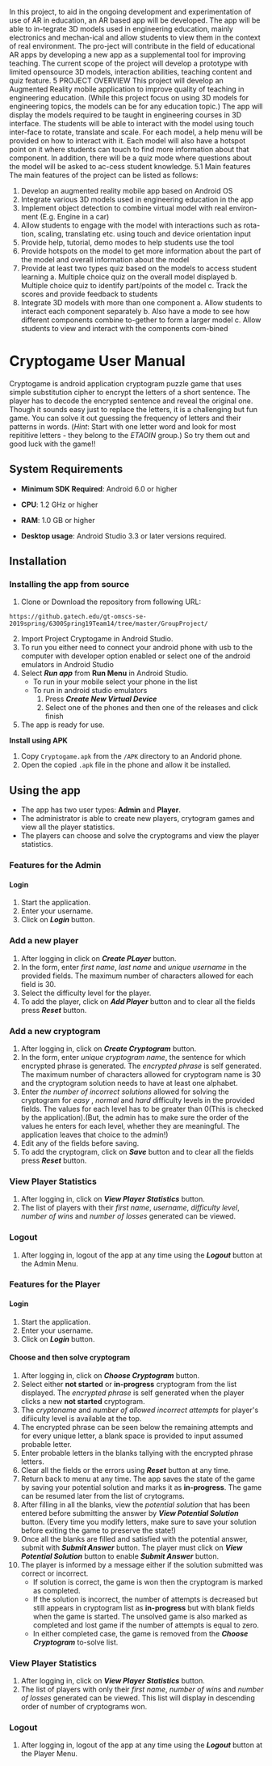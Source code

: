 In this project, to aid in the ongoing development and experimentation of use of AR in education, an AR based app will be developed. The app will be able to in-tegrate 3D models used in engineering education, mainly electronics and mechan-ical and allow students to view them in the context of real environment. The pro-ject will contribute in the field of educational AR apps by developing a new app as a supplemental tool for improving teaching. The current scope of the project will develop a prototype with limited opensource 3D models, interaction abilities, teaching content and quiz feature. 
5	PROJECT OVERVIEW
This project will develop an Augmented Reality mobile application to improve quality of teaching in engineering education. (While this project focus on using 3D models for engineering topics, the models can be for any education topic.) The app will display the models required to be taught in engineering courses in 3D interface. The students will be able to interact with the model using touch inter-face to rotate, translate and scale. For each model, a help menu will be provided on how to interact with it. Each model will also have a hotspot point on it where students can touch to find more information about that component. In addition, there will be a quiz mode where questions about the model will be asked to ac-cess student knowledge. 
5.1	Main features 
The main features of the project can be listed as follows:
1.	Develop an augmented reality mobile app based on Android OS
2.	Integrate various 3D models used in engineering education in the app
3.	Implement object detection to combine virtual model with real environ-ment (E.g. Engine in a car)
4.	Allow students to engage with the model with interactions such as rota-tion, scaling, translating etc. using touch and device orientation input
5.	Provide help, tutorial, demo modes to help students use the tool
6.	Provide hotspots on the model to get more information about the part of the model and overall information about the model
7.	Provide at least two types quiz based on the models to access student learning
a.	Multiple choice quiz on the overall model displayed
b.	Multiple choice quiz to identify part/points of the model
c.	Track the scores and provide feedback to students
8.	Integrate 3D models with more than one component
a.	Allow students to interact each component separately
b.	Also have a mode to see how different components combine to-gether to form a larger model
c.	Allow students to view and interact with the components com-bined
# Cryptogame User Manual

Cryptogame is android application cryptogram puzzle game that uses simple substitution cipher to encrypt the letters of a short sentence. The player has to decode the encrypted sentence and reveal the original one. Though it sounds easy just to replace the letters, it is a challenging but fun game. You can solve it out guessing the frequency of letters and their patterns in words. (*Hint*: Start with one letter word and look for most repititive letters - they belong to the *ETAOIN* group.) 
So try them out and good luck with the game!!

## System Requirements

- **Minimum SDK Required**: Android 6.0 or higher 

- **CPU**: 1.2 GHz or higher

- **RAM**: 1.0 GB or higher

- **Desktop usage**: Android Studio 3.3 or later versions required.

## Installation 

### Installing the app from source

1. Clone or Download the repository from following URL:

```https://github.gatech.edu/gt-omscs-se-2019spring/6300Spring19Team14/tree/master/GroupProject/```

2. Import Project Cryptogame in Android Studio.
3. To run you either need to connect your android phone with usb to the computer with developer option enabled or select one of the android emulators in Android Studio
4. Select ***Run app*** from **Run Menu** in Android Studio.
	- To run in your mobile select your phone in the list
	- To run in android studio emulators 
		1. Press ***Create New Virtual Device***
		1. Select one of the phones and then one of the releases and click finish
5. The app is ready for use.

**Install using APK**

1. Copy `Cryptogame.apk` from the `/APK` directory to an Andorid phone.
2. Open the copied `.apk` file in the phone and allow it be installed.
	
## Using the app

- The app has two user types: **Admin** and **Player**. 
- The administrator is able to create new players, crytogram games and view all the player statistics. 
- The players can choose and solve the cryptograms and view the player statistics.

### Features for the Admin

#### Login
1. Start the application.
2. Enter your username.
3. Click on ***Login*** button.

### Add a new player
1. After logging in click on ***Create PLayer*** button.
2. In the form, enter *first name*, *last name* and *unique username* in the provided fields. The maximum number of characters allowed for each field is 30.
3. Select the difficulty level for the player.
4. To add the player, click on ***Add Player*** button and to clear all the fields press ***Reset*** button.

### Add a new cryptogram
1. After logging in, click on ***Create Cryptogram*** button.
2. In the form, enter *unique cryptogram name*, the sentence for which encrypted phrase is generated. The *encrypted phrase* is self generated. The maximum number of characters allowed for cryptogram name is 30 and the cryptogram solution needs to have at least one alphabet.
3. Enter *the number of incorrect solutions* allowed for solving the cryptogram for *easy* , *normal* and *hard* difficulty levels in the provided fields. The values for each level has to be greater than 0(This is checked by the application).(But, the admin has to make sure the order of the values he enters for each level, whether they are meaningful. The application leaves that choice to the admin!)
4. Edit any of the fields before saving.
5. To add the cryptogram, click on ***Save*** button and to clear all the fields press ***Reset*** button.

### View Player Statistics
1. After logging in, click on ***View Player Statistics*** button.
2. The list of players with their *first name*, *username*, *difficulty level*, *number of wins* and *number of losses* generated can be viewed.

### Logout
1. After logging in, logout of the app at any time using the ***Logout*** button at the Admin Menu.


### Features for the Player

#### Login
1. Start the application.
2. Enter your username.
3. Click on ***Login*** button.

#### Choose and then solve cryptogram
1. After logging in, click on ***Choose Cryptogram*** button.
2. Select either **not started** or **in-progress** cryptogram from the list displayed. The *encrypted phrase* is self generated when the player clicks a new **not started** cryptogram.
3. The *cryptoname* and *number of allowed incorrect attempts* for player's difiiculty level is available at the top.
4. The encrypted phrase can be seen below the remaining attempts and for every unique letter, a blank space is provided to input assumed probable letter. 
4. Enter probable letters in the blanks tallying with the encrypted phrase letters.
5. Clear all the fields or the errors using ***Reset*** button at any time. 
6. Return back to menu at any time. The app saves the state of the game by saving your potential solution and marks it as **in-progress**. The game can be resumed later from the list of crytograms.
7. After filling in all the blanks, view the *potential solution* that has been entered before submitting the answer by ***View Potential Solution*** button. (Every time you modify letters, make sure to save your solution before exiting the game to preserve the state!)
8. Once all the blanks are filled and satisfied with the potential answer, submit with ***Submit Answer*** button. The player must click on ***View Potential Solution*** button to enable ***Submit Answer*** button.
9. The player is informed by a message either if the solution submitted was correct or incorrect. 
 	- If solution is correct, the game is won then the cryptogram is marked as completed. 
	- If the solution is incorrect, the number of attempts is decreased but still appears in cryptogram list as **in-progress** but with blank fields when the game is started. The unsolved game is also marked as completed and lost game if the number of attempts is equal to zero. 
	- In either completed case, the game is removed from the ***Choose Cryptogram*** to-solve list. 

### View Player Statistics
1. After logging in, click on ***View Player Statistics*** button.
2. The list of players with only their *first name*, *number of wins* and *number of losses* generated can be viewed. This list will display in descending order of number of cryptograms won.


### Logout
1. After logging in, logout of the app at any time using the  ***Logout*** button at the Player Menu.	


